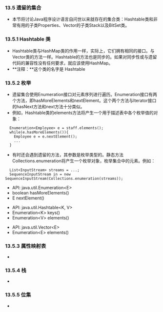### 13.5 遗留的集合
- 本节将讨论Java程序设计语言自问世以来就存在的集合类：Hashtable类和非常有用的子类Properties、Vector的子类Stack以及BitSet类。
### 13.5.1 Hashtable 类
- Hashtable类与HashMap类的作用一样，实际上，它们拥有相同的接口。与Vector类的方法一样。Hashtable的方法也是同步的。如果对同步性或与遗留代码的兼容性没有任何要求，就应该使用HashMap。
- **注释：**这个类的名字是 Hashtable
### 13.5.2 枚举
- 遗留集合使用Enumeration接口对元素序列进行遍历。Enumeration接口有两个方法，即hasMoreElements和nextElement。这个两个方法与Iterator接口的hasNext方法和next方法十分类似。
- 例如，Hashtable类的elements方法将产生一个用于描述表中各个枚举值的对象：
```
  Enumeration<Employee> e = staff.elements();
  while(e.hasMoreElements()){
    Employee e = e.nextElement();
    ...
  }
```
- 有时还会遇到遗留的方法，其参数是枚举类型的。静态方法Collections.enumeration将产生一个枚举对象，枚举集合中的元素。例如：
```
  List<InputStream> streams = ...;
  SequenceInputStream in = new SequenceInputStream(Collections.enumeration(streams));
```
- API: java.util.Enumeration\<E\> 
- boolean hasMoreElements()
- E nextElement()
> 
- API: java.util.Hashtable\<K, V\>
- Enumeration\<K\> keys()
- Enumeration\<V\> elements()
>
- API: java.util.Vector\<E\>
- Enumeration\<E\> elements()
> 
### 13.5.3 属性映射表
- 
### 13.5.4 栈
- 
### 13.5.5 位集
- 
